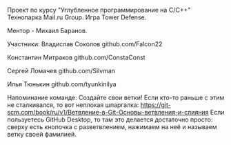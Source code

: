 Проект по курсу "Углубленное программирование на C/C++" Технопарка Mail.ru Group.
Игра Tower Defense.

Ментор - Михаил Баранов.

Участники:
Владислав Соколов github.com/Falcon22

Константин Митраков github.com/ConstaConst

Сергей Ломачев github.com/Silvman

Илья Тюнькин github.com/tyunkinilya


Напоминание команде:
Создайте свои ветки! 
Если кто-то раньше с этим не сталкивался, то вот неплохая шпаргалка:
https://git-scm.com/book/ru/v1/Ветвление-в-Git-Основы-ветвления-и-слияния
Если пользуетесь GitHub Desktop, то там это делается достаточно просто:
сверху есть кнопочка с разветвлением, нажимаем на неё и называем ветку своей фамилией.
